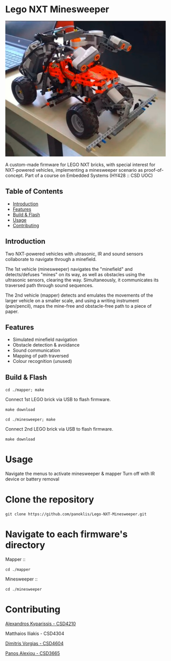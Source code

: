# Lego NXT Minesweeper

![Minesweeper Vehicle](assets/minesweeper.jpg)

  A custom-made firmware for LEGO NXT bricks, with special interest for NXT-powered vehicles, implementing a minesweeper scenario as proof-of-concept.
  Part of a course on Embedded Systems (HY428 :: CSD UOC)

## Table of Contents

- [Introduction](#introduction)
- [Features](#features)
- [Build & Flash](#build)
- [Usage](#usage)
- [Contributing](#contributing)

## Introduction

  Two NXT-powered vehicles with ultrasonic, IR and sound sensors collaborate to navigate through a minefield.

  The 1st vehicle (minesweeper) navigates the "minefield" and detects/defuses "mines" on its way, as well as obstacles using the ultrasonic sensors, clearing the way. Simultaneously, it communicates its traversed path through sound sequences.

  The 2nd vehicle (mapper) detects and emulates the movements of the larger vehicle on a smaller scale, and using a writing instrument (pen/pencil), maps the mine-free and obstacle-free path to a piece of paper.

## Features

- Simulated minefield navigation
- Obstacle detection & avoidance
- Sound communication
- Mapping of path traversed
- Colour recognition (unused)

## Build & Flash

```cd ./mapper; make```

Connect 1st LEGO brick via USB to flash firmware.

```make download```

```cd ./minesweeper; make```

Connect 2nd LEGO brick via USB to flash firmware.

```make download```

# Usage

Navigate the menus to activate minesweeper & mapper
Turn off with IR device or battery removal

# Clone the repository
```git clone https://github.com/panoklis/Lego-NXT-Minesweeper.git```

# Navigate to each firmware's directory
 Mapper ::

```cd ./mapper```

 Minesweeper ::
 
```cd ./minesweeper```

# Contributing

[Alexandros Kyparissis - CSD4210](https://github.com/Bela-Kamilo)

Matthaios Iliakis - CSD4304

[Dimitris Vorgias - CSD4604](https://github.com/vorgias)

[Panos Alexiou - CSD3665](https://github.com/panoklis)
